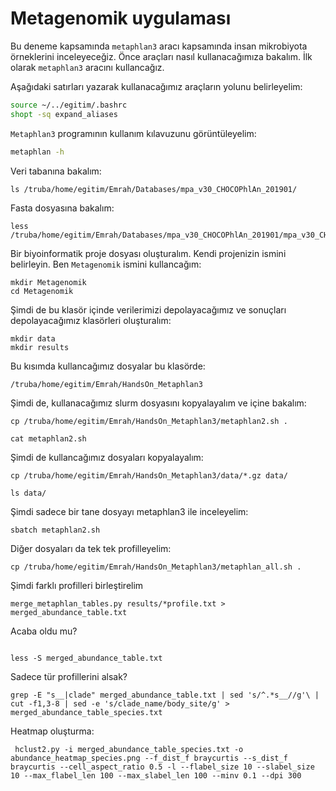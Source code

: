 # Metagenomik uygulaması

Bu deneme kapsamında `metaphlan3` aracı kapsamında insan mikrobiyota örneklerini inceleyeceğiz. Önce araçları nasıl kullanacağımıza bakalım. İlk olarak `metaphlan3` aracını kullancağız.

Aşağıdaki satırları yazarak kullanacağımız araçların yolunu belirleyelim:

```bash
source ~/../egitim/.bashrc
shopt -sq expand_aliases
```

`Metaphlan3` programının kullanım kılavuzunu görüntüleyelim:

```bash
metaphlan -h
```

Veri tabanına bakalım:

```
ls /truba/home/egitim/Emrah/Databases/mpa_v30_CHOCOPhlAn_201901/
```

Fasta dosyasına bakalım:

```
less /truba/home/egitim/Emrah/Databases/mpa_v30_CHOCOPhlAn_201901/mpa_v30_CHOCOPhlAn_201901.fna
```

Bir biyoinformatik proje dosyası oluşturalım. Kendi projenizin ismini belirleyin. Ben `Metagenomik` ismini kullancağım:

```
mkdir Metagenomik
cd Metagenomik
```

Şimdi de bu klasör içinde verilerimizi depolayacağımız ve sonuçları depolayacağımız klasörleri oluşturalım:

```
mkdir data
mkdir results

```

Bu kısımda kullancağımız dosyalar bu klasörde:

```
/truba/home/egitim/Emrah/HandsOn_Metaphlan3
```

Şimdi de, kullanacağımız slurm dosyasını kopyalayalım ve içine bakalım:


```
cp /truba/home/egitim/Emrah/HandsOn_Metaphlan3/metaphlan2.sh .

cat metaphlan2.sh
```

Şimdi de kullancağımız dosyaları kopyalayalım:

```
cp /truba/home/egitim/Emrah/HandsOn_Metaphlan3/data/*.gz data/

ls data/
```


Şimdi sadece bir tane dosyayı metaphlan3 ile inceleyelim:


```
sbatch metaphlan2.sh
```

Diğer dosyaları da tek tek profilleyelim:

```
cp /truba/home/egitim/Emrah/HandsOn_Metaphlan3/metaphlan_all.sh .
```

Şimdi farklı profilleri birleştirelim

```
merge_metaphlan_tables.py results/*profile.txt > merged_abundance_table.txt
```

Acaba oldu mu?

```

less -S merged_abundance_table.txt
```

Sadece tür profillerini alsak?

```
grep -E "s__|clade" merged_abundance_table.txt | sed 's/^.*s__//g'\ | cut -f1,3-8 | sed -e 's/clade_name/body_site/g' > merged_abundance_table_species.txt
```

Heatmap oluşturma:

```
 hclust2.py -i merged_abundance_table_species.txt -o abundance_heatmap_species.png --f_dist_f braycurtis --s_dist_f braycurtis --cell_aspect_ratio 0.5 -l --flabel_size 10 --slabel_size 10 --max_flabel_len 100 --max_slabel_len 100 --minv 0.1 --dpi 300
```